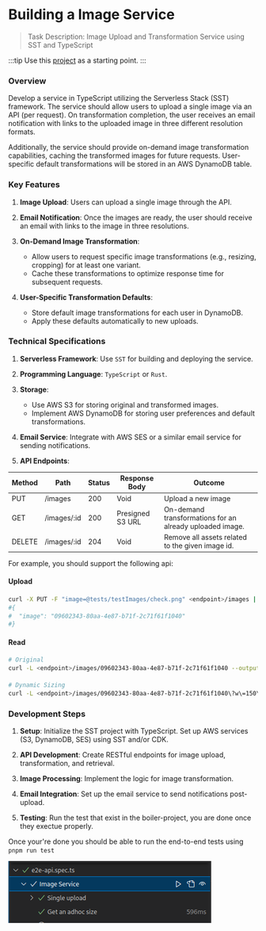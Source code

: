 # Building a Image Service

> Task Description: Image Upload and Transformation Service using SST and TypeScript

:::tip
Use this [project](https://github.com/elva-labs/serverless-onboarding/tree/main/exercises/image-service) as a starting point.
:::

### Overview

Develop a service in TypeScript utilizing the Serverless Stack (SST) framework. The service should allow users to upload a single image via an API (per request). On transformation completion, the user receives an email notification with links to the uploaded image in three different resolution formats.

Additionally, the service should provide on-demand image transformation capabilities, caching the transformed images for future requests. User-specific default transformations will be stored in an AWS DynamoDB table.

### Key Features

1. **Image Upload**: Users can upload a single image through the API.
2. **Email Notification**: Once the images are ready, the user should receive an email with links to the image in three resolutions.

3. **On-Demand Image Transformation**:

   - Allow users to request specific image transformations (e.g., resizing, cropping) for at least one variant.
   - Cache these transformations to optimize response time for subsequent requests.

4. **User-Specific Transformation Defaults**:
   - Store default image transformations for each user in DynamoDB.
   - Apply these defaults automatically to new uploads.

### Technical Specifications

1. **Serverless Framework**: Use `SST` for building and deploying the service.
2. **Programming Language**: `TypeScript` or `Rust`.

3. **Storage**:

   - Use AWS S3 for storing original and transformed images.
   - Implement AWS DynamoDB for storing user preferences and default transformations.

4. **Email Service**: Integrate with AWS SES or a similar email service for sending notifications.

5. **API Endpoints**:

| Method | Path        | Status | Response Body    | Outcome                                                  |
| ------ | ----------- | ------ | ---------------- | -------------------------------------------------------- |
| PUT    | /images     | 200    | Void             | Upload a new image                                       |
| GET    | /images/:id | 200    | Presigned S3 URL | On-demand transformations for an already uploaded image. |
| DELETE | /images/:id | 204    | Void             | Remove all assets related to the given image id.         |

For example, you should support the following api:

#### Upload

```bash
curl -X PUT -F "image=@tests/testImages/check.png" <endpoint>/images | jq
#{
#  "image": "09602343-80aa-4e87-b71f-2c71f61f1040"
#}

```

#### Read

```bash
# Original
curl -L <endpoint>/images/09602343-80aa-4e87-b71f-2c71f61f1040 --output tmp.png

# Dynamic Sizing
curl -L <endpoint>/images/09602343-80aa-4e87-b71f-2c71f61f1040\?w\=150\&h\=150 --output tmp.png
```

### Development Steps

1. **Setup**: Initialize the SST project with TypeScript. Set up AWS services (S3, DynamoDB, SES) using SST and/or CDK.

2. **API Development**: Create RESTful endpoints for image upload, transformation, and retrieval.

3. **Image Processing**: Implement the logic for image transformation.

4. **Email Integration**: Set up the email service to send notifications post-upload.

5. **Testing**: Run the test that exist in the boiler-project, you are done once they exectue properly.

Once your're done you should be able to run the end-to-end tests using `pnpm run test`

![test-img](../assets/2024-02-01_16-36.png)
